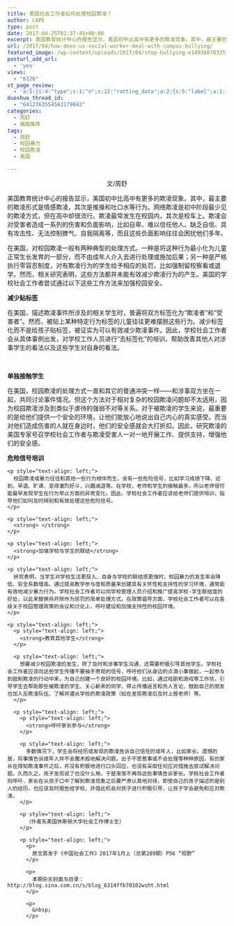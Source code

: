 ```yaml
---
title: 美国社会工作者如何处理校园欺凌？
author: CAPE
type: post
date: 2017-04-25T02:37:45+00:00
excerpt: 美国教育统计中心的报告显示，美国初中比高中有更多的欺凌现象。其中，最主要的欺凌形式是情感欺凌，其次是推搡和吐口水等行为。
url: /2017/04/how-does-us-social-worker-deal-with-campus-bullying/
featured_image: /wp-content/uploads/2017/04/stop-bullying-e1493087833510.jpg
posturl_add_url:
  - 'yes'
views:
  - "6126"
st_page_review:
  - 'a:5:{s:4:"type";s:1:"n";s:12:"ratting_data";a:2:{s:5:"label";a:1:{i:0;s:0:"";}s:5:"score";a:1:{i:0;s:1:"0";}}s:7:"postion";s:2:"tl";s:5:"title";s:0:"";s:11:"score_label";s:0:"";}'
duoshuo_thread_id:
  - "6412763554562179842"
categories:
  - 周舒
  - 编辑推荐
tags:
  - 周舒
  - 校园暴力
  - 校园欺凌
  - 美国

---
```

<p style="text-align: center;">
  文/周舒
</p>

<p style="text-align: left;">
  美国教育统计中心的报告显示，美国初中比高中有更多的欺凌现象。其中，最主要的欺凌形式是情感欺凌，其次是推搡和吐口水等行为。网络欺凌是初中阶段最少见的欺凌方式，但在高中却很流行。欺凌最常发生在校园内，其次是校车上。欺凌会对受害者造成一系列的伤害和负面影响，比如自卑、难以信任他人、缺乏自信、具有攻击性、无法控制脾气、自我隔离等，而且这些负面影响往往会困扰他们多年。
</p>

<p style="text-align: left;">
  在美国，对校园欺凌一般有两种典型的处理方式。一种是将这种行为最小化为儿童正常生长发育的一部分，而不由成年人介入去进行处理或施加后果；另一种是严格执行零容忍制度，对有欺凌行为的学生给予相应的处罚，比如强制留校察看或退学。然而，相关研究表明，这些方法都并未能有效减少欺凌行为的产生。美国的学校社会工作者尝试通过以下这些工作方法来加强校园安全。
</p>

<p style="text-align: left;">
  <p style="text-align: left;">
    <strong>减少贴标签</strong>
  </p>
  
  <p style="text-align: left;">
    在美国，描述欺凌事件所涉及的相关学生时，普遍将双方标签化为“欺凌者”和“受害者”。然而，被贴上某种特定行为标签的儿童往往更难摆脱这些行为。减少标签化而不是给孩子贴标签，被证实为可以有效减少欺凌事件。因此，学校社会工作者会从具体事例出发，对学校工作人员进行“去标签化”的培训，帮助改善其他人对涉事学生的看法以及这些学生对自身的看法。
  </p>
  
  <p style="text-align: left;">
    <strong> </strong>
  </p>
  
  <p style="text-align: left;">
    <strong>单独接触学生</strong>
  </p>
  
  <p style="text-align: left;">
    在美国，校园欺凌的处理方式一直和其它的普通冲突一样——和涉事双方坐在一起，共同讨论事件情况。但这个方法对于相对复杂的校园欺凌问题却不太适用，因为校园欺凌涉及到类似于虐待的强弱不对等关系。对于被欺凌的学生来说，最重要的是给他们提供一个安全的环境，让他们能放心地说出自己内心的真实感受。而当对他们造成伤害的人就在身边时，他们的安全感就会大打折扣。因此，研究欺凌的美国专家号召学校社会工作者与欺凌受害人一对一地开展工作、提供支持，增强他们的安全感。
  </p>
  
  <p style="text-align: left;">
    <p style="text-align: left;">
      <strong>危险信号培训</strong>
    </p>
    
    <p style="text-align: left;">
      校园欺凌或暴力往往和其他一些行为相伴而生，会有一些危险信号，比如学习成绩下降、迟到、早退、旷课、变得激烈好斗，兴趣减退等。在学校，老师和学生的接触最多，所以老师很可能最早发现学生在行为举止方面的异常变化。因此，学校社会工作者应该给老师们提供培训，指导他们如何及时辨别和有效处理这些危险信号。
    </p>
    
    <p style="text-align: left;">
      <strong> </strong>
    </p>
    
    <p style="text-align: left;">
      <strong>加强学校与学生的联结</strong>
    </p>
    
    <p style="text-align: left;">
      研究表明，当学生对学校生活更投入、自身与学校的联结感更强时，校园暴力的发生率会降低、安全系数增高。通过提高教学参与度和质量来创建具有关怀性和支持性的学习环境，通常能有效地减少暴力行为。学校社会工作者可以向学校管理人员介绍和推广提高学校-学生联结度的好处，以此来替换将开除作为惩罚的简单处理方式。在政策倡导方面，学校社会工作者可以在各级关于校园管理政策的会议和讨论上，呼吁建设和加强支持性的校园环境。
    </p>
    
    <p style="text-align: left;">
      <p style="text-align: left;">
        <strong>教育其他学生</strong>
      </p>
      
      <p style="text-align: left;">
        想要减少校园欺凌的发生，除了及时和涉事学生沟通，还需要积极引导其他学生。学校社会工作者应该向这些学生传播不要袖手旁观的信号，呼吁他们从身边的点滴小事做起，一起参与到抵制欺凌的行动中来，为自己创建一个良好的校园环境。比如，通过戏剧和游戏等工作坊，引导学生去帮助那些被欺凌的学生、关心新来的同学、停止传播谣言和伤人言论、鼓励自己的朋友也加入反欺凌队伍、了解并遵从学校的欺凌政策（如在发现欺凌后及时上报老师）等。
      </p>
      
      <p style="text-align: left;">
        <p style="text-align: left;">
          <strong>呼吁家长参与</strong>
        </p>
        
        <p style="text-align: left;">
          多数情况下，学生会将经历或发现的欺凌告诉自己信任的成年人，比如家长。遗憾的是，将事情告诉成年人并不会魔术般地解决问题。出于不愿惹事或不会处理等种种原因，有的家长在得知欺凌事件之后，并没有积极地进行口头回应，也没有采取任何应对措施去尝试解决问题。久而久之，孩子发现说了也没什么用，于是渐渐不再将这些事情告诉家长。学校社会工作者则呼吁，家长在从孩子口中了解到欺凌现象之后要严肃认真地对待，即使自己的孩子描述的是别人的经历，也应该及时报告给学校，并借此机会对孩子进行积极引导，让孩子学会避免和应对欺凌。
        </p>
        
        <p style="text-align: left;">
          （作者系美国休斯顿大学社会工作博士生）
        </p>
        
        <p style="text-align: left;">
          <p>
            原文首发于《中国社会工作》2017年1月上（总第289期）P56 “视野”
          </p>
          
          <p>
            本期杂志封面与目录：http://blog.sina.com.cn/s/blog_6314ffb70102wsht.html
          </p>
          
          <p>
            &nbsp;
          </p>